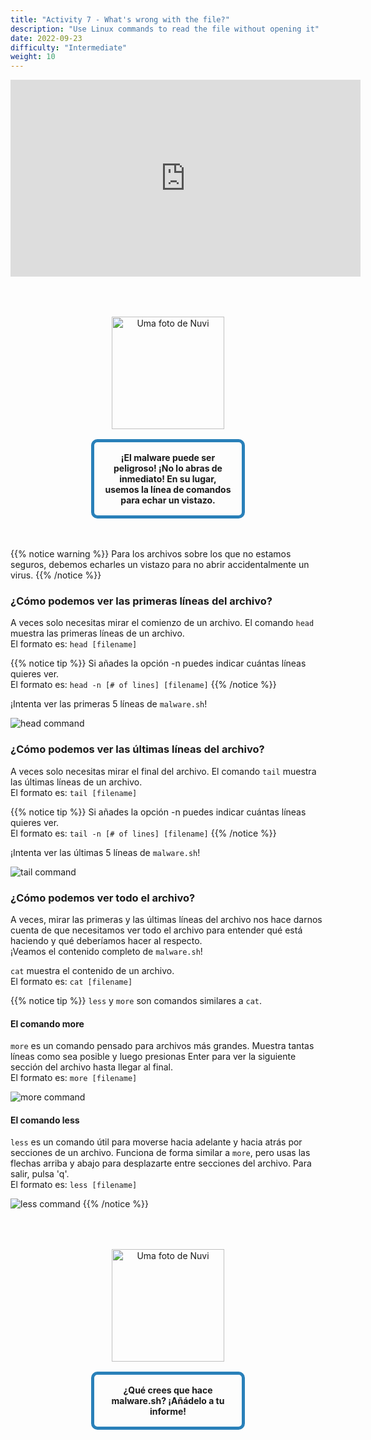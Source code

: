 ```yaml
---
title: "Activity 7 - What's wrong with the file?"
description: "Use Linux commands to read the file without opening it"
date: 2022-09-23
difficulty: "Intermediate"
weight: 10
---
```


<p style="text-align: center;"><iframe width="560" height="315" src="https://www.youtube.com/embed/tgciAD4hbyU" frameborder="0" allow="accelerometer; autoplay; clipboard-write; encrypted-media; gyroscope; picture-in-picture" allowfullscreen></iframe></p>

<div style="margin: 1rem;padding: 2rem 2rem;text-align: center;">
    <div style="display: inline-block;padding: 1rem 1rem;vertical-align: middle;">
        <img src="../images/nuvi.PNG?" alt="Uma foto de Nuvi" width="180" height="180" />
    </div>
    <div style="display: inline-block;padding: 1rem 1rem;vertical-align: middle;width:50%;border:5px solid #2980b9;border-radius:10px;font-weight: bold;">
        ¡El malware puede ser peligroso! ¡No lo abras de inmediato! En su lugar, usemos la línea de comandos para echar un vistazo.
    </div>
</div>

{{% notice warning %}}
Para los archivos sobre los que no estamos seguros, debemos echarles un vistazo para no abrir accidentalmente un virus.
{{% /notice %}}

### ¿Cómo podemos ver las primeras líneas del archivo?

A veces solo necesitas mirar el comienzo de un archivo. El comando `head` muestra las primeras líneas de un archivo.  
El formato es: `head [filename]`

{{% notice tip %}}
Si añades la opción -n puedes indicar cuántas líneas quieres ver.  
El formato es: `head -n [# of lines] [filename]`
{{% /notice %}}

¡Intenta ver las primeras 5 líneas de `malware.sh`!

![head command](../images/Act7.1.png?classes=border,shadow)

### ¿Cómo podemos ver las últimas líneas del archivo?

A veces solo necesitas mirar el final del archivo. El comando `tail` muestra las últimas líneas de un archivo.  
El formato es: `tail [filename]`

{{% notice tip %}}
Si añades la opción -n puedes indicar cuántas líneas quieres ver.  
El formato es: `tail -n [# of lines] [filename]`
{{% /notice %}}

¡Intenta ver las últimas 5 líneas de `malware.sh`!

![tail command](../images/Act7.2.png?classes=border,shadow)

### ¿Cómo podemos ver todo el archivo?

A veces, mirar las primeras y las últimas líneas del archivo nos hace darnos cuenta de que necesitamos ver todo el archivo para entender qué está haciendo y qué deberíamos hacer al respecto.  
¡Veamos el contenido completo de `malware.sh`!

`cat` muestra el contenido de un archivo.  
El formato es: `cat [filename]`

{{% notice tip %}}
`less` y `more` son comandos similares a `cat`.

#### El comando more

`more` es un comando pensado para archivos más grandes. Muestra tantas líneas como sea posible y luego presionas Enter para ver la siguiente sección del archivo hasta llegar al final.  
El formato es: `more [filename]`

![more command](../images/Act7.3.png?classes=border,shadow)

#### El comando less

`less` es un comando útil para moverse hacia adelante y hacia atrás por secciones de un archivo. Funciona de forma similar a `more`, pero usas las flechas arriba y abajo para desplazarte entre secciones del archivo. Para salir, pulsa 'q'.  
El formato es: `less [filename]`

![less command](../images/Act7.4.png?classes=border,shadow)
{{% /notice %}}

<div style="margin: 1rem;padding: 2rem 2rem;text-align: center;">
    <div style="display: inline-block;padding: 1rem 1rem;vertical-align: middle;">
        <img src="../images/nuvi.PNG?" alt="Uma foto de Nuvi" width="180" height="180" />
    </div>
    <div style="display: inline-block;padding: 1rem 1rem;vertical-align: middle;width:50%;border:5px solid #2980b9;border-radius:10px;font-weight: bold;">
        ¿Qué crees que hace malware.sh? ¡Añádelo a tu informe!
    </div>
</div>